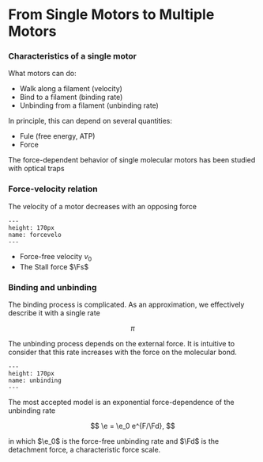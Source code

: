 # From Single Motors to Multiple Motors

### Characteristics of a single motor

What motors can do:
- Walk along a filament (velocity)
- Bind to a filament (binding rate)
- Unbinding from a filament (unbinding rate)

In principle, this can depend on several quantities:
- Fule (free energy, ATP)
- Force


The force-dependent behavior of single molecular motors has been studied with optical traps

### Force-velocity relation

The velocity of a motor decreases with an opposing force

```{figure} forcevelo.png
---
height: 170px
name: forcevelo
---
```


- Force-free velocity $v_0$
- The Stall force $\Fs$

### Binding and unbinding

The binding process is complicated. As an approximation, we effectively describe it with a single rate

$$
\pi
$$

The unbinding process depends on the external force. It is intuitive to consider that this rate increases with the force on the molecular bond.

```{figure} unbinding.png
---
height: 170px
name: unbinding
---
```


The most accepted model is an exponential force-dependence of the unbinding rate

$$
\e = \e_0 e^{F/\Fd},
$$

in which $\e_0$ is the force-free unbinding rate and $\Fd$ is the detachment force, a characteristic force scale. 